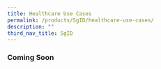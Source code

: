 ```yaml
---
title: Healthcare Use Cases
permalink: /products/SgID/healthcare-use-cases/
description: ""
third_nav_title: SgID
---
```

### **Coming Soon**